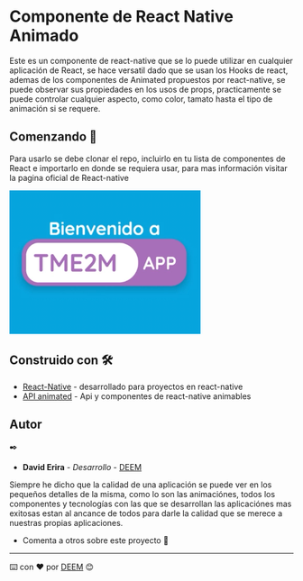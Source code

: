 # Componente de React Native Animado

Este es un componente de react-native que se lo puede utilizar en cualquier aplicación de React, se hace versatil dado que se usan los Hooks de react, ademas de los componentes de Animated propuestos por react-native, se puede observar sus propiedades en los usos de props, practicamente se puede controlar cualquier aspecto, como color, tamato hasta el tipo de animación si se requere.

## Comenzando 🚀
Para usarlo se debe clonar el repo, incluirlo en tu lista de componentes de React e importarlo en donde se requiera usar, para mas información visitar la pagina oficial de React-native 


![visualización](https://raw.githubusercontent.com/DavidErira/ComponenteAnimado_ReactNative/master/CapturaAppName.PNG)



## Construido con 🛠️
* [React-Native](https://reactnative.dev/) - desarrollado para proyectos en react-native
* [API animated](https://reactnative.dev/docs/animated) -  Api y componentes de react-native animables


## Autor
 ✒️
* **David Erira** - *Desarrollo* - [DEEM](https://github.com/DavidErira)

Siempre he dicho que la calidad de una aplicación se puede ver en los pequeños detalles de la misma, como lo son las animaciónes, todos los componentes y tecnologías con las que se desarrollan las aplicaciónes mas exitosas estan al ancance de todos para darle la calidad que se merece a nuestras propias aplicaciones. 

* Comenta a otros sobre este proyecto 📢

---
⌨️ con ❤️ por [DEEM](https://github.com/DavidErira) 😊
